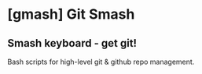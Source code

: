 # [gmash] Git Smash
## Smash keyboard - get git!
Bash scripts for high-level git & github repo management.